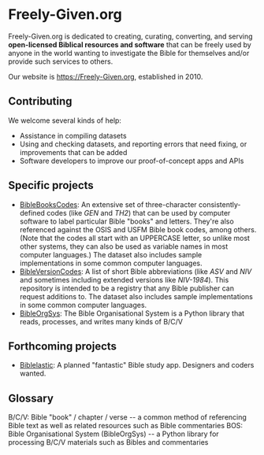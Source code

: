 # Freely-Given.org

Freely-Given.org is dedicated to creating, curating, converting, and serving **open-licensed
Biblical resources and software** that can be freely used by anyone in the world
wanting to investigate the Bible for themselves
and/or provide such services to others.

Our website is https://Freely-Given.org, established in 2010.

## Contributing

We welcome several kinds of help:

- Assistance in compiling datasets
- Using and checking datasets, and reporting errors that need fixing, or improvements that can be added
- Software developers to improve our proof-of-concept apps and APIs

## Specific projects

- [BibleBooksCodes](https://github.com/Freely-Given-org/BibleBooksCodes): An extensive set of three-character consistently-defined codes (like *GEN* and *TH2*) that can be used by computer software to label particular Bible "books" and letters. They're also referenced against the OSIS and USFM Bible book codes, among others. (Note that the codes all start with an UPPERCASE letter, so unlike most other systems, they can also be used as variable names in most computer languages.) The dataset also includes sample implementations in some common computer languages.
- [BibleVersionCodes](https://github.com/Freely-Given-org/BibleVersionCodes): A list of short Bible abbreviations (like *ASV* and *NIV* and sometimes including extended versions like *NIV-1984*). This repository is intended to be a registry that any Bible publisher can request additions to. The dataset also includes sample implementations in some common computer languages.
- [BibleOrgSys](https://github.com/Freely-Given-org/BibleOrgSys): The Bible Organisational System is a Python library that reads, processes, and writes many kinds of B/C/V

## Forthcoming projects

- [Biblelastic](https://github.com/Freely-Given-org/Biblelastic): A planned "fantastic" Bible study app. Designers and coders wanted.

## Glossary

B/C/V: Bible "book" / chapter / verse -- a common method of referencing Bible text as well as related resources such as Bible commentaries
BOS: Bible Organisational System (BibleOrgSys) -- a Python library for processing B/C/V materials such as Bibles and commentaries
